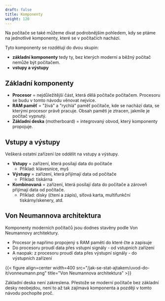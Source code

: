 ```yaml
---
draft: false
title: Komponenty
weight: 120
---
```


Na počítače se také můžeme dívat podrobnějším pohledem, kdy se ptáme na jednotlivé komponenty, které se v počítačích nachází.

Tyto komponenty se rozdělují do dvou skupin:
- **základní komponenty** tedy ty, bez kterých moderní a běžný počítač nemůže být počítačem.
- **vstupy a výstupy**

## Základní komponenty

- **Procesor** = nejdůležitější část, která dělá počítače počítačem. Procesoru se budu v tomto návodu věnovat nejvíce.
- **RAM paměť** = "živá" a "rychlá" paměť počítače, kde se nachází data, se kterými procesor právě pracuje. Obsah paměti je ztracen, jakmile je počítač vypnutý.
- **Základní deska** (motherboard) = integrovaný obvod, který komponenty propojuje. 

## Vstupy a výstupy

Veškerá ostatní zařízení lze oddělit na vstupy a výstupy.

- **Vstupy** = zařízení, která posílají data do počítače
  - Příklad: klávesnice, myš
- **Výstupy** = zařízení, která přijímají data od počítače
  - Příklad: tiskárna
- **Kombinovaná** = zařízení, která posílají data do počítače a zároveň přijímají data od počítače.
  - Příklad: disky (čtení a zápis), síťová karta, multifunkční tiskárny/skenery, atd.

## Von Neumannova architektura

Komponenty moderních počítačů jsou dodnes stavěny podle Von Neumannovy architektury.

- Procesor je napřímo propojený s RAM pamětí do které čte a zapisuje
- Do procesoru proudí data přes vstupní signály - od vstupních zařízení
- A naopak: z procesoru proudí data přes výstupní signály - do výstupních zařízení

{{< figure align=center width=400 src="/jak-se-stat-ajtakem/uvod-do-it/vonneumann.png" title="Von Neumannova architektura" >}}

Základní deska není zakreslena. Přestože se moderní počítače bez základní desky neobejdou, není to až tak zajímavá komponenta a později v tomto návodu pochopíte proč.